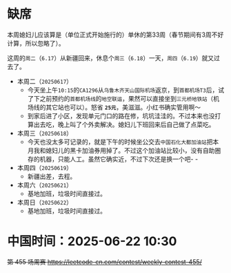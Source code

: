 
# 缺席

本周媳妇儿应该算是（单位正式开始施行的）单休的第33周（春节期间有3周不好计算，所以忽略了）。

这周的`周二`（`6.17`）从新疆回来，休息个`周三`（`6.18`）一天，`周四`（`6.19`）就又过去了。

- 本周二（`20250617`） 
  * 今天坐上午`10:15`的`CA1296`从`乌鲁木齐天山国际机场`返京，到`首都机场T3`后，试了下之前预约的`首都机场线`的`地空联运`，果然可以直接坐到`三元桥地铁站`（机场线的其它站也可以）。怒省 **`25元`**，美滋滋。小红书确实管用啊～
  * 到家后进了小区，发现单元门口的路在修，坑坑洼洼的。不过本来也没打算出去吃，晚上叫了个外卖解决。媳妇儿下班回来后自己做了点菜吃。
- 本周三（`20250618`） 
  * 今天也没太多可记录的，就是下午的时候坐公交去`中国石化大都加油站`把本月我和媳妇儿的黑卡加油券用掉了。不过这个加油站比较小，没有自助圈存的机器，只能人工。虽然它确实近，不过下次还是换一个吧- -
- 本周四（`20250619`） 
  * 新疆出差，去程。
- 本周六（`20250621`） 
  * 基地加班，垃圾时间直接过。
- 本周日（`20250622`） 
  * 基地加班，垃圾时间直接过。

# 中国时间：2025-06-22 10:30

~~第 455 场周赛 https://leetcode-cn.com/contest/weekly-contest-455/~~
